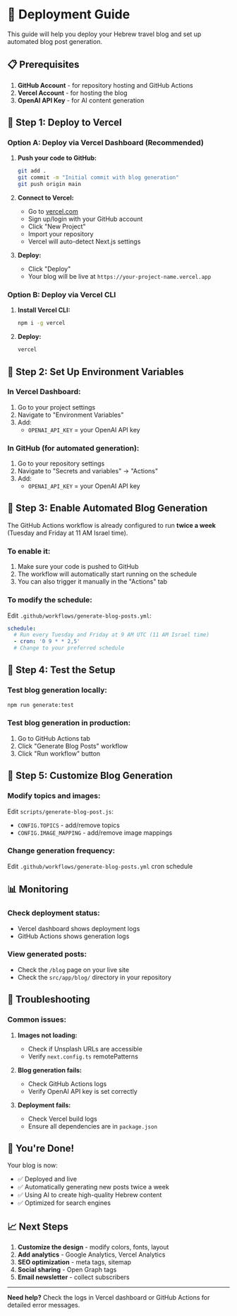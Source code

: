 # 🚀 Deployment Guide

This guide will help you deploy your Hebrew travel blog and set up automated blog post generation.

## 📋 Prerequisites

1. **GitHub Account** - for repository hosting and GitHub Actions
2. **Vercel Account** - for hosting the blog
3. **OpenAI API Key** - for AI content generation

## 🎯 Step 1: Deploy to Vercel

### Option A: Deploy via Vercel Dashboard (Recommended)

1. **Push your code to GitHub:**
   ```bash
   git add .
   git commit -m "Initial commit with blog generation"
   git push origin main
   ```

2. **Connect to Vercel:**
   - Go to [vercel.com](https://vercel.com)
   - Sign up/login with your GitHub account
   - Click "New Project"
   - Import your repository
   - Vercel will auto-detect Next.js settings

3. **Deploy:**
   - Click "Deploy"
   - Your blog will be live at `https://your-project-name.vercel.app`

### Option B: Deploy via Vercel CLI

1. **Install Vercel CLI:**
   ```bash
   npm i -g vercel
   ```

2. **Deploy:**
   ```bash
   vercel
   ```

## 🔑 Step 2: Set Up Environment Variables

### In Vercel Dashboard:
1. Go to your project settings
2. Navigate to "Environment Variables"
3. Add:
   - `OPENAI_API_KEY` = your OpenAI API key

### In GitHub (for automated generation):
1. Go to your repository settings
2. Navigate to "Secrets and variables" → "Actions"
3. Add:
   - `OPENAI_API_KEY` = your OpenAI API key

## 🤖 Step 3: Enable Automated Blog Generation

The GitHub Actions workflow is already configured to run **twice a week** (Tuesday and Friday at 11 AM Israel time).

### To enable it:
1. Make sure your code is pushed to GitHub
2. The workflow will automatically start running on the schedule
3. You can also trigger it manually in the "Actions" tab

### To modify the schedule:
Edit `.github/workflows/generate-blog-posts.yml`:
```yaml
schedule:
  # Run every Tuesday and Friday at 9 AM UTC (11 AM Israel time)
  - cron: '0 9 * * 2,5'
  # Change to your preferred schedule
```

## 📝 Step 4: Test the Setup

### Test blog generation locally:
```bash
npm run generate:test
```

### Test blog generation in production:
1. Go to GitHub Actions tab
2. Click "Generate Blog Posts" workflow
3. Click "Run workflow" button

## 🔧 Step 5: Customize Blog Generation

### Modify topics and images:
Edit `scripts/generate-blog-post.js`:
- `CONFIG.TOPICS` - add/remove topics
- `CONFIG.IMAGE_MAPPING` - add/remove image mappings

### Change generation frequency:
Edit `.github/workflows/generate-blog-posts.yml` cron schedule

## 📊 Monitoring

### Check deployment status:
- Vercel dashboard shows deployment logs
- GitHub Actions shows generation logs

### View generated posts:
- Check the `/blog` page on your live site
- Check the `src/app/blog/` directory in your repository

## 🚨 Troubleshooting

### Common issues:

1. **Images not loading:**
   - Check if Unsplash URLs are accessible
   - Verify `next.config.ts` remotePatterns

2. **Blog generation fails:**
   - Check GitHub Actions logs
   - Verify OpenAI API key is set correctly

3. **Deployment fails:**
   - Check Vercel build logs
   - Ensure all dependencies are in `package.json`

## 🎉 You're Done!

Your blog is now:
- ✅ Deployed and live
- ✅ Automatically generating new posts twice a week
- ✅ Using AI to create high-quality Hebrew content
- ✅ Optimized for search engines

## 📈 Next Steps

1. **Customize the design** - modify colors, fonts, layout
2. **Add analytics** - Google Analytics, Vercel Analytics
3. **SEO optimization** - meta tags, sitemap
4. **Social sharing** - Open Graph tags
5. **Email newsletter** - collect subscribers

---

**Need help?** Check the logs in Vercel dashboard or GitHub Actions for detailed error messages.

